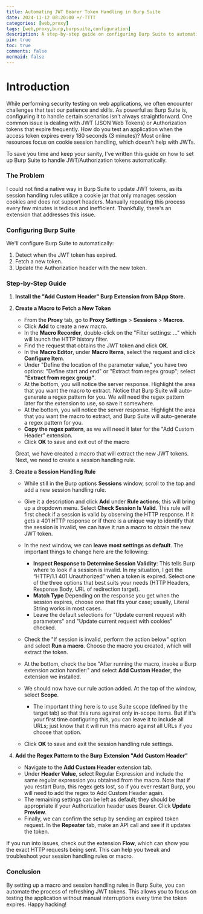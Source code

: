 ```yaml
---
title: Automating JWT Bearer Token Handling in Burp Suite
date: 2024-11-12 08:20:00 +/-TTTT
categories: [web,proxy]
tags: [web,proxy,burp,burpsuite,configuration]     
description: A step-by-step guide on configuring Burp Suite to automatically handle JWT authorization tokens.
pin: true 
toc: true
comments: false
mermaid: false
---
```



# Introduction

While performing security testing on web applications, we often encounter challenges that test our patience and skills. As powerful as Burp Suite is, configuring it to handle certain scenarios isn't always straightforward. One common issue is dealing with JWT (JSON Web Tokens) or Authorization tokens that expire frequently. How do you test an application when the access token expires every 180 seconds (3 minutes)? Most online resources focus on cookie session handling, which doesn't help with JWTs.

To save you time and keep your sanity, I've written this guide on how to set up Burp Suite to handle JWT/Authorization tokens automatically.



### The Problem

I could not find a native way in Burp Suite to update JWT tokens, as its session handling rules utilize a cookie jar that only manages session cookies and does not support headers. Manually repeating this process every few minutes is tedious and inefficient. Thankfully, there's an extension that addresses this issue.


### Configuring Burp Suite

We'll configure Burp Suite to automatically:

1. Detect when the JWT token has expired.
2. Fetch a new token.
3. Update the Authorization header with the new token.

### Step-by-Step Guide

1. **Install the "Add Custom Header" Burp Extension from BApp Store.**

2. **Create a Macro to Fetch a New Token**

   - From the **Proxy** tab, go to **Proxy Settings** > **Sessions** > **Macros**.
   - Click **Add** to create a new macro.
   - In the **Macro Recorder**, double-click on the "Filter settings: ..." which will launch the HTTP history filter.
   - Find the request that obtains the JWT token and click **OK**.
   - In the **Macro Editor**, under **Macro Items**, select the request and click **Configure Item**.
   - Under "Define the location of the parameter value," you have two options: "Define start and end" or "Extract from regex group"; select **"Extract from regex group"**.
   - At the bottom, you will notice the server response. Highlight the area that you want the macro to extract. Notice that Burp Suite will auto-generate a regex pattern for you. We will need the regex pattern later for the extension to use, so save it somewhere.
   - At the bottom, you will notice the server response. Highlight the area that you want the macro to extract, and Burp Suite will auto-generate a regex pattern for you.
   - **Copy the regex pattern**, as we will need it later for the "Add Custom Header" extension.
   - Click **OK** to save and exit out of the macro

   Great, we have created a macro that will extract the new JWT tokens. Next, we need to create a session handling rule.

3. **Create a Session Handling Rule**

   - While still in the Burp options **Sessions** window, scroll to the top and add a new session handling rule.
   - Give it a description and click **Add** under **Rule actions**; this will bring up a dropdown menu. Select **Check Session Is Valid**. This rule will first check if a session is valid by observing the HTTP response. If it gets a 401 HTTP response or if there is a unique way to identify that the session is invalid, we can have it run a macro to obtain the new JWT token.
   - In the next window, we can **leave most settings as default**. The important things to change here are the following:
     - **Inspect Response to Determine Session Validity**: This tells Burp where to look if a session is invalid. In my situation, I get the “HTTP/1.1 401 Unauthorized” when a token is expired. Select one of the three options that best suits your needs (HTTP Headers, Response Body, URL of redirection target).
     - **Match Type** Depending on the response you get when the session expires, choose one that fits your case; usually, Literal String works in most cases.
     - Leave the default selections for "Update current request with parameters" and "Update current request with cookies" checked.

   - Check the "If session is invalid, perform the action below" option and select **Run a macro**. Choose the macro you created, which will extract the token.
   - At the bottom, check the box "After running the macro, invoke a Burp extension action handler:" and select **Add Custom Header**, the extension we installed.

   - We should now have our rule action added. At the top of the window, select **Scope**.
     - The important thing here is to use Suite scope (defined by the target tab) so that this runs against only in-scope items. But if it's your first time configuring this, you can leave it to include all URLs; just know that it will run this macro against all URLs if you choose that option.
   - Click **OK** to save and exit the session handling rule settings.

4. **Add the Regex Pattern to the Burp Extension "Add Custom Header"**

   - Navigate to the **Add Custom Header** extension tab.
   - Under **Header Value**, select Regular Expression and include the same regular expression you obtained from the macro. Note that if you restart Burp, this regex gets lost, so if you ever restart Burp, you will need to add the regex to Add Custom Header again.
   - The remaining settings can be left as default; they should be appropriate if your Authorization header uses Bearer. Click **Update Preview**.
   - Finally, we can confirm the setup by sending an expired token request. In the **Repeater** tab, make an API call and see if it updates the token.

If you run into issues, check out the extension **Flow**, which can show you the exact HTTP requests being sent. This can help you tweak and troubleshoot your session handling rules or macro.

### Conclusion

By setting up a macro and session handling rules in Burp Suite, you can automate the process of refreshing JWT tokens. This allows you to focus on testing the application without manual interruptions every time the token expires. Happy hacking!
